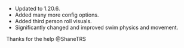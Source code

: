 - Updated to 1.20.6.
- Added many more config options.
- Added third person roll visuals.
- Significantly changed and improved swim physics and movement.

Thanks for the help @ShaneTRS